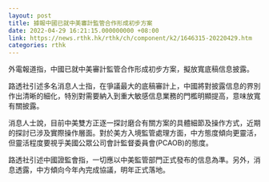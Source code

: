 ```yaml
---
layout: post
title: 據報中國已就中美審計監管合作形成初步方案
date: 2022-04-29 16:21:15.000000000 +08:00
link: https://news.rthk.hk/rthk/ch/component/k2/1646315-20220429.htm
categories: rthk
---
```


外電報道指，中國已就中美審計監管合作形成初步方案，擬放寬底稿信息披露。

路透社引述多名消息人士指，在爭議最大的底稿審計上，中國將對披露信息的界別作出清晰的細化，特別對需要納入到重大敏感信息業務的門檻明顯提高，意味放寬有關披露。

消息人士說，目前中美雙方正逐一探討磨合有關方案的具體細節及操作方式，近期的探討已涉及實際操作層面。對於美方入境監管處理方面，中方態度傾向更靈活，但靈活程度要視乎美國公眾公司會計監督委員會(PCAOB)的態度。

路透社引述中國證監會指，一切應以中美監管部門正式發布的信息為準。另外，消息透露，中方傾向今年內完成協議，明年正式落地。
